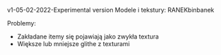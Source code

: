v1-05-02-2022-Experimental version
Modele i tekstury: RANEKbinbanek

Problemy: 
- Zakładane itemy się pojawiają jako zwykła textura
- Większe lub mniejsze glithe z texturami
